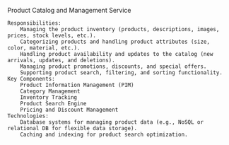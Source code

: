 Product Catalog and Management Service

    Responsibilities:
        Managing the product inventory (products, descriptions, images, prices, stock levels, etc.).
        Categorizing products and handling product attributes (size, color, material, etc.).
        Handling product availability and updates to the catalog (new arrivals, updates, and deletions).
        Managing product promotions, discounts, and special offers.
        Supporting product search, filtering, and sorting functionality.
    Key Components:
        Product Information Management (PIM)
        Category Management
        Inventory Tracking
        Product Search Engine
        Pricing and Discount Management
    Technologies:
        Database systems for managing product data (e.g., NoSQL or relational DB for flexible data storage).
        Caching and indexing for product search optimization.